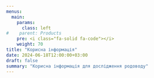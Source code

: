 ```yaml
---
menus:
  main:
    params:
      class: left
#    parent: Products
    pre: <i class="fa-solid fa-code"></i>
    weight: 70
title: "Корисна інформація"
date: 2024-06-18T12:00:00+03:00
draft: false
summary: "Корисна інформація для дослідження родоводу"
---
```

